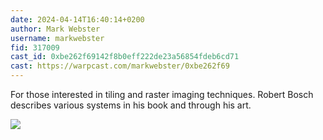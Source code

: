 ```yaml
---
date: 2024-04-14T16:40:14+0200
author: Mark Webster
username: markwebster
fid: 317009
cast_id: 0xbe262f69142f8b0eff222de23a56854fdeb6cd71
cast: https://warpcast.com/markwebster/0xbe262f69
---
```

For those interested in tiling and raster imaging techniques. Robert Bosch describes various systems in his book and through his art.  

![](https://imagedelivery.net/BXluQx4ige9GuW0Ia56BHw/439493aa-f973-47db-ce23-79158f658f00/original)